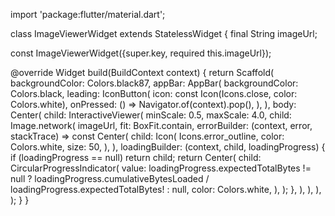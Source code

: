 import 'package:flutter/material.dart';

class ImageViewerWidget extends StatelessWidget {
  final String imageUrl;

  const ImageViewerWidget({super.key, required this.imageUrl});

  @override
  Widget build(BuildContext context) {
    return Scaffold(
      backgroundColor: Colors.black87,
      appBar: AppBar(
        backgroundColor: Colors.black,
        leading: IconButton(
          icon: const Icon(Icons.close, color: Colors.white),
          onPressed: () => Navigator.of(context).pop(),
        ),
      ),
      body: Center(
        child: InteractiveViewer(
          minScale: 0.5,
          maxScale: 4.0,
          child: Image.network(
            imageUrl,
            fit: BoxFit.contain,
            errorBuilder: (context, error, stackTrace) => const Center(
              child: Icon(
                Icons.error_outline,
                color: Colors.white,
                size: 50,
              ),
            ),
            loadingBuilder: (context, child, loadingProgress) {
              if (loadingProgress == null) return child;
              return Center(
                child: CircularProgressIndicator(
                  value: loadingProgress.expectedTotalBytes != null
                      ? loadingProgress.cumulativeBytesLoaded /
                          loadingProgress.expectedTotalBytes!
                      : null,
                  color: Colors.white,
                ),
              );
            },
          ),
        ),
      ),
    );
  }
}